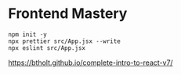 # Frontend Mastery

```shell
npm init -y
npx prettier src/App.jsx --write
npx eslint src/App.jsx
```

https://btholt.github.io/complete-intro-to-react-v7/
